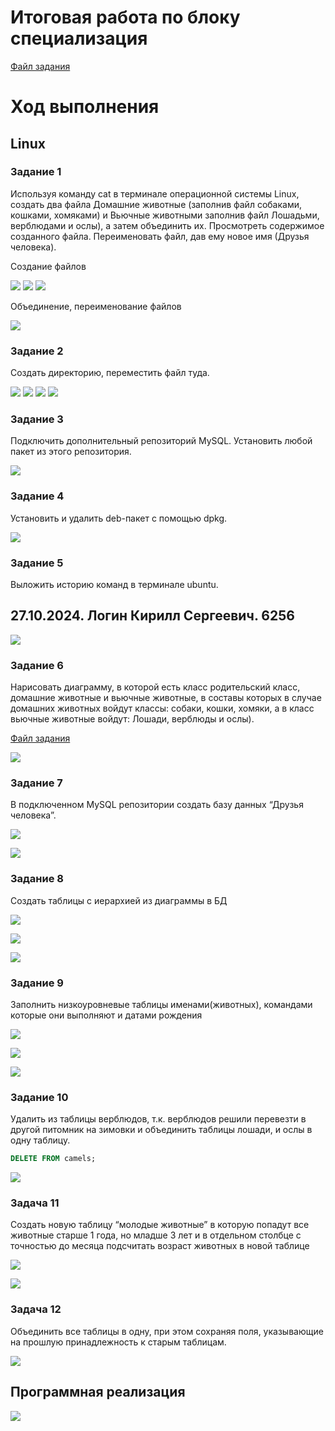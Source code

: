 # Итоговая работа по блоку специализация

<a href="Task.pdf" target="_blank">Файл задания</a>

# Ход выполнения

## Linux

### Задание 1 
Используя команду cat в терминале операционной системы Linux, создать два файла Домашние животные (заполнив файл собаками, кошками, хомяками) и Вьючные животными заполнив файл Лошадьми, верблюдами и ослы), а затем объединить их. Просмотреть содержимое созданного файла. Переименовать файл, дав ему новое имя (Друзья человека).

Создание файлов

![](test/image1.png)
![](test/image8.png)
![](test/image9.png)

Объединение, переименование файлов

![](test/image30.png)


### Задание 2

Создать директорию, переместить файл туда. 

![](test/image3.png)
![](test/image4.png)
![](test/image5.png)
![](test/image7.png)

### Задание 3 

Подключить дополнительный репозиторий MySQL. Установить любой пакет из этого репозитория.

![](test/image11.png)

### Задание 4

Установить и удалить deb-пакет с помощью dpkg. 

![](test/image12.png)

### Задание 5

Выложить историю команд в терминале ubuntu.

## 27.10.2024. Логин Кирилл Сергеевич. 6256

![](test/image13.png)

### Задание 6 

Нарисовать диаграмму, в которой есть класс родительский класс, домашние
животные и вьючные животные, в составы которых в случае домашних
животных войдут классы: собаки, кошки, хомяки, а в класс вьючные животные
войдут: Лошади, верблюды и ослы).

<a href="diagram/UML.drawio" target="_blank">Файл задания</a>

![](test/img14.png)

### Задание 7

В подключенном MySQL репозитории создать базу данных “Друзья
человека”.

![](test/img15.png)

![](test/img16.png)

### Задание 8

Создать таблицы с иерархией из диаграммы в БД

![](test/img16.png)

![](test/img18.png)

![](test/img19.png)

### Задание 9

Заполнить низкоуровневые таблицы именами(животных), командами
которые они выполняют и датами рождения

![](test/img20.png)

![](test/img21.png)

![](test/img23.png)

[](test/img25.png)

### Задание 10

Удалить из таблицы верблюдов, т.к. верблюдов решили перевезти в другой
питомник на зимовки и объединить таблицы лошади, и ослы в одну таблицу. 

```sql
DELETE FROM camels;
```
![](test/img26.png)

### Задача 11

Создать новую таблицу “молодые животные” в которую попадут все
животные старше 1 года, но младше 3 лет и в отдельном столбце с точностью
до месяца подсчитать возраст животных в новой таблице

![](test/img27.png)

![](test/img28.png)

### Задача 12

Объединить все таблицы в одну, при этом сохраняя поля, указывающие на
прошлую принадлежность к старым таблицам.

![](test/img28.png)

## Программная реализация

![](test/image29.png)
